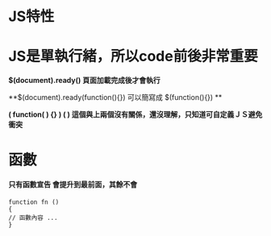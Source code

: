 # JS特性

# JS是單執行緒，所以code前後非常重要

**$\(document\).ready\(\)   頁面加載完成後才會執行**

**$\(document\).ready\(function\(\){}\) 可以簡寫成  $\(function\(\){}\)  **

**\( function\( \) {} \) \( \)  這個與上兩個沒有關係，還沒理解，只知道可自定義ＪＳ避免衝突**

# 函數

#### 只有函數宣告   會提升到最前面，其餘不會

```
function fn () 
{
// 函數內容 ...
}
```

#### 



